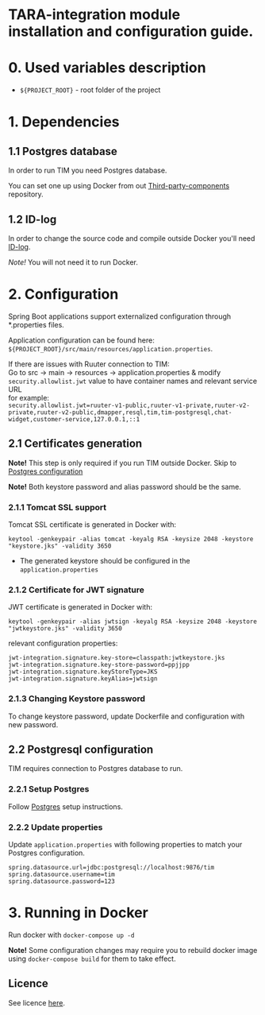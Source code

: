 # TARA-integration module installation and configuration guide.

# 0. Used variables description

* `${PROJECT_ROOT}` - root folder of the project

# 1. Dependencies

## 1.1 Postgres database

In order to run TIM you need Postgres database.

You can set one up using Docker from out [Third-party-components](https://github.com/buerokratt/Third-party-components) repository.

## 1.2 ID-log

In order to change the source code and compile outside Docker you'll need [ID-log](https://github.com/buerokratt/Java.commons/tree/public).

*Note!* You will not need it to run Docker.

# 2. Configuration

Spring Boot applications support externalized configuration through *.properties files.

Application configuration can be found here: `${PROJECT_ROOT}/src/main/resources/application.properties`.  

If there are issues with Ruuter connection to TIM:  
Go to src -> main -> resources -> application.properties & modify `security.allowlist.jwt` value to have container names and relevant service URL  
for example:  
`security.allowlist.jwt=ruuter-v1-public,ruuter-v1-private,ruuter-v2-private,ruuter-v2-public,dmapper,resql,tim,tim-postgresql,chat-widget,customer-service,127.0.0.1,::1`

## 2.1 Certificates generation

**Note!** This step is only required if you run TIM outside Docker. Skip to [Postgres configuration](#22-postgresql-configuration)

**Note!** Both keystore password and alias password should be the same.

### 2.1.1 Tomcat SSL support

Tomcat SSL certificate is generated in Docker with:

```
keytool -genkeypair -alias tomcat -keyalg RSA -keysize 2048 -keystore "keystore.jks" -validity 3650
```

* The generated keystore should be configured in the `application.properties`

### 2.1.2 Certificate for JWT signature

JWT certificate is generated in Docker with:

```
keytool -genkeypair -alias jwtsign -keyalg RSA -keysize 2048 -keystore "jwtkeystore.jks" -validity 3650
```

relevant configuration properties:

```
jwt-integration.signature.key-store=classpath:jwtkeystore.jks
jwt-integration.signature.key-store-password=ppjjpp
jwt-integration.signature.keyStoreType=JKS
jwt-integration.signature.keyAlias=jwtsign
```

### 2.1.3 Changing Keystore password

To change keystore password, update Dockerfile and configuration with new password.

## 2.2 Postgresql configuration

TIM requires connection to Postgres database to run.

### 2.2.1 Setup Postgres

Follow [Postgres](https://github.com/buerokratt/Third-party-components/tree/main/Postgres) setup instructions.

### 2.2.2 Update properties

Update `application.properties` with following properties to match your Postgres configuration.

```
spring.datasource.url=jdbc:postgresql://localhost:9876/tim
spring.datasource.username=tim
spring.datasource.password=123
```

# 3. Running in Docker

Run docker with `docker-compose up -d`

**Note!** Some configuration changes may require you to rebuild docker image using `docker-compose build` for them to take effect.

## Licence

See licence [here](LICENSE).
